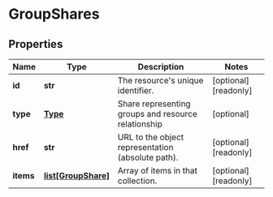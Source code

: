 # GroupShares

## Properties
| Name | Type | Description | Notes |
| ------------ | ------------- | ------------- | ------------- |
| **id** | **str** | The resource&#39;s unique identifier. | [optional] [readonly]  |
| **type** | [**Type**](Type.md) | Share representing groups and resource relationship | [optional]  |
| **href** | **str** | URL to the object representation (absolute path). | [optional] [readonly]  |
| **items** | [**list[GroupShare]**](GroupShare.md) | Array of items in that collection. | [optional] [readonly]  |


